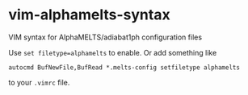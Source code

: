 # vim-alphamelts-syntax
VIM syntax for AlphaMELTS/adiabat1ph configuration files

Use `set filetype=alphamelts` to enable.
Or add something like

    autocmd BufNewFile,BufRead *.melts-config setfiletype alphamelts

to your `.vimrc` file.
